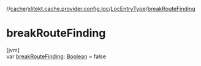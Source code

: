 //[cache](../../../index.md)/[xlitekt.cache.provider.config.loc](../index.md)/[LocEntryType](index.md)/[breakRouteFinding](break-route-finding.md)

# breakRouteFinding

[jvm]\
var [breakRouteFinding](break-route-finding.md): [Boolean](https://kotlinlang.org/api/latest/jvm/stdlib/kotlin/-boolean/index.html) = false
